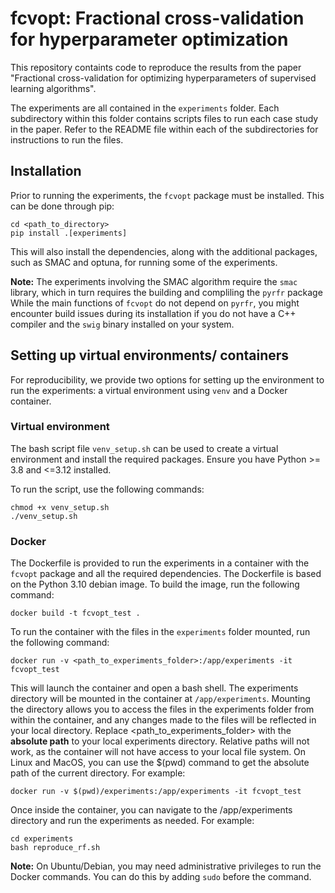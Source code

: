 # fcvopt: Fractional cross-validation for hyperparameter optimization

This repository containts code to reproduce the results from the paper "Fractional cross-validation for optimizing hyperparameters of supervised learning algorithms".

The experiments are all contained in the `experiments` folder. Each subdirectory within this folder contains scripts files to run each case study in the paper. Refer to the README file within each of the subdirectories for instructions to run the files.

## Installation 
Prior to running the experiments, the `fcvopt` package must be installed. This can be done through pip:

```{bash}
cd <path_to_directory>
pip install .[experiments]
```
This will also install the dependencies, along with the additional packages, such as SMAC and optuna, for running some of the experiments.

**Note:**
The experiments involving the SMAC algorithm require the `smac` library, which in turn requires the building and compliling the `pyrfr` package While the main functions of `fcvopt` do not depend on `pyrfr`, you might encounter build issues during its installation if you do not have a C++ compiler and the `swig` binary installed on your system. 


## Setting up virtual environments/ containers

For reproducibility, we provide two options for setting up the environment to run the experiments: a virtual environment using `venv` and a Docker container. 

### Virtual environment

The bash script file `venv_setup.sh` can be used to create a virtual environment and install the required packages. Ensure you have Python >= 3.8 and <=3.12 installed.

To run the script, use the following commands:

```{bash}
chmod +x venv_setup.sh
./venv_setup.sh
```

### Docker

The Dockerfile is provided to run the experiments in a container with the `fcvopt` package and all the required dependencies. The Dockerfile is based on the Python 3.10 debian image. To build the image, run the following command:

```{bash}
docker build -t fcvopt_test .
```

To run the container with the files in the `experiments` folder mounted, run the following command:

```{bash}
docker run -v <path_to_experiments_folder>:/app/experiments -it fcvopt_test
```

This will launch the container and open a bash shell. The experiments directory will be mounted in the container at `/app/experiments`. Mounting the directory allows you to access the files in the experiments folder from within the container, and any changes made to the files will be reflected in your local directory. Replace <path_to_experiments_folder> with the **absolute path** to your local experiments directory.  Relative paths will not work, as the container will not have access to your local file system. On Linux and MacOS, you can use the $(pwd) command to get the absolute path of the current directory. For example:

```{bash}
docker run -v $(pwd)/experiments:/app/experiments -it fcvopt_test
```

Once inside the container, you can navigate to the /app/experiments directory and run the experiments as needed. For example:

```{bash}
cd experiments
bash reproduce_rf.sh
```

**Note:** On Ubuntu/Debian, you may need administrative privileges to run the Docker commands. You can do this by adding `sudo` before the command.